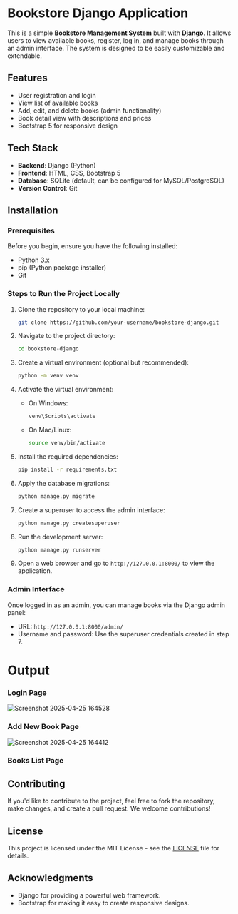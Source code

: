 
# Bookstore Django Application

This is a simple **Bookstore Management System** built with **Django**. It allows users to view available books, register, log in, and manage books through an admin interface. The system is designed to be easily customizable and extendable.

## Features

- User registration and login
- View list of available books
- Add, edit, and delete books (admin functionality)
- Book detail view with descriptions and prices
- Bootstrap 5 for responsive design

## Tech Stack

- **Backend**: Django (Python)
- **Frontend**: HTML, CSS, Bootstrap 5
- **Database**: SQLite (default, can be configured for MySQL/PostgreSQL)
- **Version Control**: Git

## Installation

### Prerequisites

Before you begin, ensure you have the following installed:

- Python 3.x
- pip (Python package installer)
- Git

### Steps to Run the Project Locally

1. Clone the repository to your local machine:
   ```bash
   git clone https://github.com/your-username/bookstore-django.git
   ```

2. Navigate to the project directory:
   ```bash
   cd bookstore-django
   ```

3. Create a virtual environment (optional but recommended):
   ```bash
   python -m venv venv
   ```

4. Activate the virtual environment:
   - On Windows:
     ```bash
     venv\Scripts\activate
     ```
   - On Mac/Linux:
     ```bash
     source venv/bin/activate
     ```

5. Install the required dependencies:
   ```bash
   pip install -r requirements.txt
   ```

6. Apply the database migrations:
   ```bash
   python manage.py migrate
   ```

7. Create a superuser to access the admin interface:
   ```bash
   python manage.py createsuperuser
   ```

8. Run the development server:
   ```bash
   python manage.py runserver
   ```

9. Open a web browser and go to `http://127.0.0.1:8000/` to view the application.

### Admin Interface

Once logged in as an admin, you can manage books via the Django admin panel:

- URL: `http://127.0.0.1:8000/admin/`
- Username and password: Use the superuser credentials created in step 7.

# Output
### Login Page
![Screenshot 2025-04-25 164528](https://github.com/user-attachments/assets/bcbeb63c-e2e8-4b99-ab04-47725aabc229)

### Add New Book Page
![Screenshot 2025-04-25 164412](https://github.com/user-attachments/assets/22ad45ed-2ae9-421a-858b-7787446f6e8d)

### Books List Page


## Contributing

If you'd like to contribute to the project, feel free to fork the repository, make changes, and create a pull request. We welcome contributions!

## License

This project is licensed under the MIT License - see the [LICENSE](LICENSE) file for details.

## Acknowledgments

- Django for providing a powerful web framework.
- Bootstrap for making it easy to create responsive designs.
